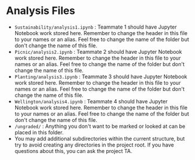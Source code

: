 # Analysis Files

- `Sustainability/analysis1.ipynb` : Teammate 1 should have Jupyter Notebook work stored here. Remember to change the header in this file to your names or an alias. Feel free to change the name of the folder but don't change the name of this file.
- `Picnic/analysis2.ipynb` : Teammate 2 should have Jupyter Notebook work stored here. Remember to change the header in this file to your names or an alias. Feel free to change the name of the folder but don't change the name of this file.
- `Planting/analysis3.ipynb` : Teammate 3 should have Jupyter Notebook work stored here. Remember to change the header in this file to your names or an alias. Feel free to change the name of the folder but don't change the name of this file.
- `Wellington/analysis4.ipynb` : Teammate 4 should have Jupyter Notebook work stored here. Remember to change the header in this file to your names or an alias. Feel free to change the name of the folder but don't change the name of this file.
- `/ungraded/` : Anything you don't want to be marked or looked at can be placed in this folder.   
- You may add additional subdirectories within the current structure, but try to avoid creating any directories in the project root. If you have questions about this, you can ask the project TA.
